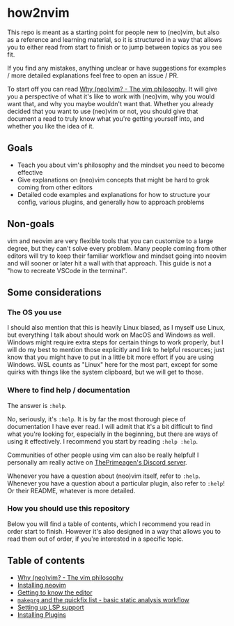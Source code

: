 # how2nvim

This repo is meant as a starting point for people new to (neo)vim, but also as a reference and
learning material, so it is structured in a way that allows you to either read from start to finish
or to jump between topics as you see fit.

If you find any mistakes, anything unclear or have suggestions for examples / more detailed
explanations feel free to open an issue / PR.

To start off you can read [Why (neo)vim? - The vim philosophy](./why-vim.md). It will give you
a perspective of what it's like to work with (neo)vim, why you would want that, and why you maybe
wouldn't want that. Whether you already decided that you want to use (neo)vim or not, you should
give that document a read to truly know what you're getting yourself into, and whether you like the
idea of it.

## Goals

- Teach you about vim's philosophy and the mindset you need to become effective
- Give explanations on (neo)vim concepts that might be hard to grok coming from other editors
- Detailed code examples and explanations for how to structure your config, various plugins, and
  generally how to approach problems

## Non-goals

vim and neovim are very flexible tools that you can customize to a large degree, but they can't
solve every problem. Many people coming from other editors will try to keep their familiar workflow
and mindset going into neovim and will sooner or later hit a wall with that approach. This guide is
not a "how to recreate VSCode in the terminal".

## Some considerations

### The OS you use

I should also mention that this is heavily Linux biased, as I myself use Linux, but everything
I talk about should work on MacOS and Windows as well. Windows might require extra steps for certain
things to work properly, but I will do my best to mention those explicitly and link to helpful
resources; just know that you might have to put in a little bit more effort if you are using
Windows. WSL counts as "Linux" here for the most part, except for some quirks with things like the
system clipboard, but we will get to those.

### Where to find help / documentation

The answer is `:help`.

No, seriously, it's `:help`. It is by far the most thorough piece of documentation I have ever read.
I will admit that it's a bit difficult to find what you're looking for, especially in the beginning,
but there are ways of using it effectively. I recommend you start by reading `:help :help`.

Communities of other people using vim can also be really helpful! I personally am really active on
[ThePrimeagen's Discord server](https://discord.gg/theprimeagen).

Whenever you have a question about (neo)vim itself, refer to `:help`. Whenever you have a question
about a particular plugin, also refer to `:help`! Or their README, whatever is more detailed.

### How you should use this repository

Below you will find a table of contents, which I recommend you read in order start to finish.
However it's also designed in a way that allows you to read them out of order, if you're interested
in a specific topic.

## Table of contents

- [Why (neo)vim? - The vim philosophy](./why-vim.md)
- [Installing neovim](./installing-neovim.md)
- [Getting to know the editor](./getting-to-know-vim.md)
- [`makeprg` and the quickfix list - basic static analysis workflow](./makeprg.md)
- [Setting up LSP support](./setup-lsp.md)
- [Installing Plugins](./installing-plugins.md)

